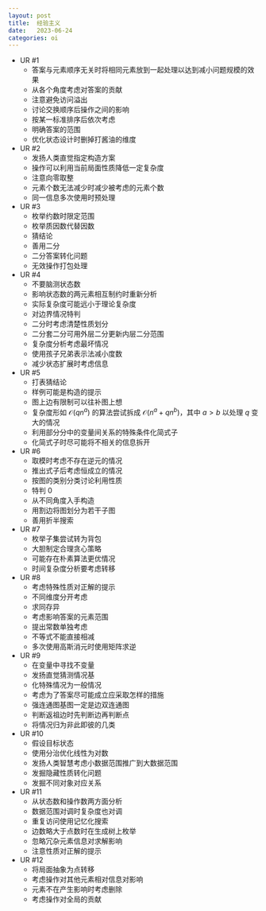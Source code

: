 ```yaml
---
layout: post
title:  经验主义
date:   2023-06-24
categories: oi
---
```


*   UR #1
    *   答案与元素顺序无关时将相同元素放到一起处理以达到减小问题规模的效果
    *   从各个角度考虑对答案的贡献
    *   注意避免访问溢出
    *   讨论交换顺序后操作之间的影响
    *   按某一标准排序后依次考虑
    *   明确答案的范围
    *   优化状态设计时删掉打酱油的维度
*   UR #2
    *   发扬人类直觉指定构造方案
    *   操作可以利用当前局面性质降低一定复杂度
    *   注意向零取整
    *   元素个数无法减少时减少被考虑的元素个数
    *   同一信息多次使用时预处理
*   UR #3
    *   枚举约数时限定范围
    *   枚举质因数代替因数
    *   猜结论
    *   善用二分
    *   二分答案转化问题
    *   无效操作打包处理
*   UR #4
    *   不要脑测状态数
    *   影响状态数的两元素相互制约时重新分析
    *   实际复杂度可能远小于理论复杂度
    *   对边界情况特判
    *   二分时考虑清楚性质划分
    *   二分套二分可用外层二分更新内层二分范围
    *   复杂度分析考虑最坏情况
    *   使用孩子兄弟表示法减小度数
    *   减少状态扩展时考虑信息
*   UR #5
    *   打表猜结论
    *   样例可能是构造的提示
    *   图上边有限制可以往补图上想
    *   复杂度形如 $\mathcal O(q n^a)$ 的算法尝试拆成 $\mathcal O(n^a + qn^b)$，其中 $a \gt b$ 以处理 $q$ 变大的情况
    *   利用部分分中的变量间关系的特殊条件化简式子
    *   化简式子时尽可能将不相关的信息拆开
*   UR #6
    *   取模时考虑不存在逆元的情况
    *   推出式子后考虑恒成立的情况
    *   按图的类别分类讨论利用性质
    *   特判 0
    *   从不同角度入手构造
    *   用割边将图划分为若干子图
    *   善用折半搜索
*   UR #7
    *   枚举子集尝试转为背包
    *   大胆制定合理贪心策略
    *   可能存在朴素算法更优情况
    *   时间复杂度分析要考虑转移
*   UR #8
    *   考虑特殊性质对正解的提示
    *   不同维度分开考虑
    *   求同存异
    *   考虑影响答案的元素范围
    *   提出常数单独考虑
    *   不等式不能直接相减
    *   多次使用高斯消元时使用矩阵求逆
*   UR #9
    *   在变量中寻找不变量
    *   发扬直觉猜测情况基
    *   化特殊情况为一般情况
    *   考虑为了答案尽可能成立应采取怎样的措施
    *   强连通图基图一定是边双连通图
    *   判断返祖边时先判断边再判断点
    *   将情况归为非此即彼的几类
*   UR #10
    *   假设目标状态
    *   使用分治优化线性为对数
    *   发扬人类智慧考虑小数据范围推广到大数据范围
    *   发掘隐藏性质转化问题
    *   发掘不同对象对应关系
*   UR #11
    *   从状态数和操作数两方面分析
    *   数据范围对调时复杂度也对调
    *   重复访问使用记忆化搜索
    *   边数略大于点数时在生成树上枚举
    *   忽略冗杂元素信息对求解影响
    *   注意性质对正解的提示
*   UR #12
    *   将局面抽象为点转移
    *   考虑操作对其他元素相对信息对影响
    *   元素不在产生影响时考虑删除
    *   考虑操作对全局的贡献